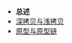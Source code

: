 

<!-- docs/_sidebar.md -->

* **总述**
* [深拷贝与浅拷贝](各类知识点/前端总结/深浅拷贝.md)
* [原型与原型链](各类知识点/前端总结/原型与原型链.md)

